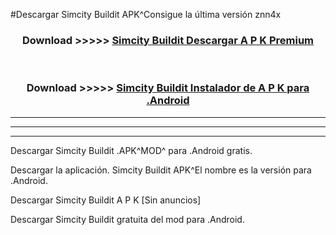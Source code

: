 #Descargar Simcity Buildit  APK^Consigue la última versión znn4x



<div align="center">
<h3>Download >>>>> <a href="https://es-sites.web.app/?es= Simcity Buildit ">Simcity Buildit  Descargar A P K Premium</a></h3><br>

<h3>Download >>>>> <a href="https://es-sites.web.app/?es= Simcity Buildit ">Simcity Buildit  Instalador de A P K para .Android</a></h3>
</div>


----------------------------------------------------------

----------------------------------------------------------

----------------------------------------------------------

Descargar Simcity Buildit  .APK^MOD^ para .Android gratis.

Descargar la aplicación. Simcity Buildit  APK^El nombre es la versión para .Android.

Descargar Simcity Buildit  A P K [Sin anuncios]

Descargar Simcity Buildit  gratuita del mod para .Android.